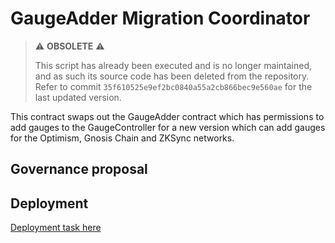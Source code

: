 # GaugeAdder Migration Coordinator

> ⚠️ **OBSOLETE** ⚠️
>
> This script has already been executed and is no longer maintained, and as such its source code has been deleted from the repository.
> Refer to commit `35f610525e9ef2bc0840a55a2cb866bec9e560ae` for the last updated version.

This contract swaps out the GaugeAdder contract which has permissions to add gauges to the GaugeController for a new version which can add gauges for the Optimism, Gnosis Chain and ZKSync networks.

## Governance proposal

## Deployment

[Deployment task here](https://github.com/balancer/balancer-deployments/tree/master/v2/scripts/20220721-gauge-adder-migration-coordinator)
